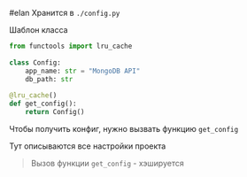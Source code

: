 #elan 
Хранится в `./config.py`

Шаблон класса

```python
from functools import lru_cache    
  
class Config:  
    app_name: str = "MongoDB API"  
    db_path: str  
  
@lru_cache()  
def get_config():  
    return Config()
```

Чтобы получить конфиг, нужно вызвать функцию `get_config`

Тут описываются все настройки проекта

>Вызов функции `get_config` - хэшируется